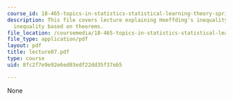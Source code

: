 ```yaml
---
course_id: 18-465-topics-in-statistics-statistical-learning-theory-spring-2007
description: This file covers lecture explaining Hoeffding's inequality, Hoeffding-Chernoff
  inequality based on theorems.
file_location: /coursemedia/18-465-topics-in-statistics-statistical-learning-theory-spring-2007/8fc2f7e9e92e6ed03edf22dd35f37eb5_lecture07.pdf
file_type: application/pdf
layout: pdf
title: lecture07.pdf
type: course
uid: 8fc2f7e9e92e6ed03edf22dd35f37eb5

---
```

None